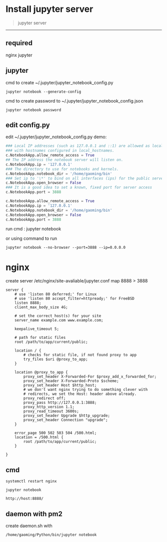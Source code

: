 # Install jupyter server

> jupyter server

---

## required

nginx
jupyter


## jupyter

cmd to create ~/.jupyter/jupyter_notebook_config.py

```shell
jupyter notebook --generate-config
```

cmd to create password to ~/.jupyter/jupyter_notebook_config.json

```shell
jupyter notebook password
```


## edit config.py
edit ~/.jupyter/jupyter_notebook_config.py
demo:

```python
### Local IP addresses (such as 127.0.0.1 and ::1) are allowed as local, along 
### with hostnames configured in local_hostnames.
c.NotebookApp.allow_remote_access = True 
## The IP address the notebook server will listen on.
c.NotebookApp.ip = '127.0.0.1'
### The directory to use for notebooks and kernels.
c.NotebookApp.notebook_dir = '/home/gaoming/bin'
### Set ip to '\*' to bind on all interfaces (ips) for the public server
c.NotebookApp.open_browser = False 
### It is a good idea to set a known, fixed port for server access
c.NotebookApp.port = 3888
```

```python
c.NotebookApp.allow_remote_access = True
c.NotebookApp.ip = '127.0.0.1'
c.NotebookApp.notebook_dir = '/home/gaoming/bin'
c.NotebookApp.open_browser = False
c.NotebookApp.port = 3888
```

run cmd : jupyter notebook

or using command to run

```shell
jupyter notebook --no-browser --port=3888 --ip=0.0.0.0
```

# nginx

create server /etc/nginx/site-avaliable/jupyter.conf
map 8888 > 3888

```
server { 
    # use 'listen 80 deferred;' for Linux 
    # use 'listen 80 accept_filter=httpready;' for FreeBSD
    listen 8888;
    client_max_body_size 4G;
    
    # set the correct host(s) for your site
    server_name example.com www.example.com;
    
    keepalive_timeout 5;
    
    # path for static files
    root /path/to/app/current/public;
    
    location / {
        # checks for static file, if not found proxy to app
        try_files $uri @proxy_to_app;
    }
    
    location @proxy_to_app {
        proxy_set_header X-Forwarded-For $proxy_add_x_forwarded_for;
        proxy_set_header X-Forwarded-Proto $scheme;
        proxy_set_header Host $http_host;
        # we don't want nginx trying to do something clever with
        # redirects, we set the Host: header above already.
        proxy_redirect off;
        proxy_pass http://127.0.0.1:3888;
        proxy_http_version 1.1;
        proxy_read_timeout 3600s;
        proxy_set_header Upgrade $http_upgrade;
        proxy_set_header Connection "upgrade";
    }
    
    error_page 500 502 503 504 /500.html;
    location = /500.html {
        root /path/to/app/current/public;
    }

}
```
## cmd 

```
systemctl restart nginx

jupyter notebook

http://host:8888/
```

## daemon with pm2
create daemon.sh with
```shell
/home/gaoming/Python/bin/jupyter notebook
```


